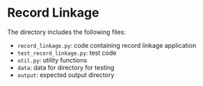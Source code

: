 # Record Linkage 

The directory includes the following files:

- ``record_linkage.py``: code containing record linkage application
- ``test_record_linkage.py``: test code
- ``util.py``: utility functions
- ``data``: data for directory for testing  
- ``output``: expected output directory 
